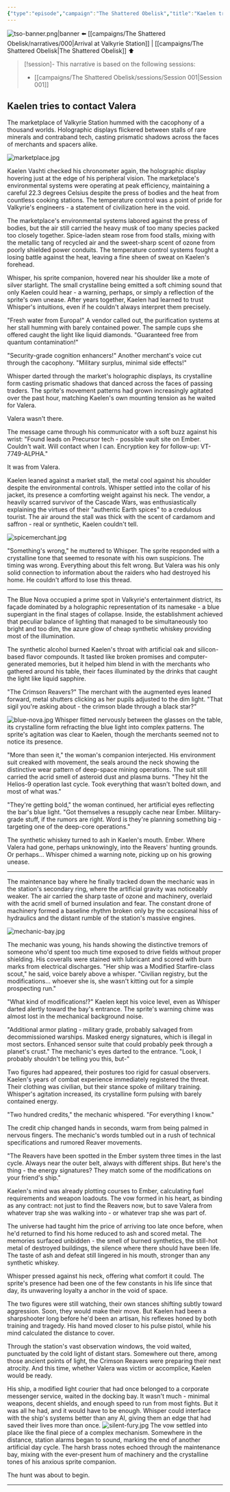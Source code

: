 ```yaml
---
{"type":"episode","campaign":"The Shattered Obelisk","title":"Kaelen tries to contact Valera","episode":"TSO-001","location":"Valkyrie Station","tools":["Claude"],"dg-publish":true,"dg-permalink":"the-shattered-obelisk/001","dg-note-icon":"starforged","dg-metatags":{"og:title":null,"description":"TSO-001: Kaelen faces some trouble at Valkyrie Station.","og:image":"/img/user/Campaigns/The%20Shattered%20Obelisk/images/tso-banner.png"},"cssclasses":["banner","starforged"],"permalink":"/the-shattered-obelisk/001/","metatags":{"og:title":null,"description":"TSO-001: Kaelen faces some trouble at Valkyrie Station.","og:image":"/img/user/Campaigns/The%20Shattered%20Obelisk/images/tso-banner.png"},"contentClasses":"banner starforged","dgPassFrontmatter":true,"noteIcon":"starforged"}
---
```


![tso-banner.png|banner](/img/user/campaigns/The%20Shattered%20Obelisk/images/tso-banner.png)
 ⬅️ [[campaigns/The Shattered Obelisk/narratives/000\|Arrival at Valkyrie Station]]  | [[campaigns/The Shattered Obelisk\|The Shattered Obelisk]] ⬆️

> [!session]-
> This narrative is based on the following sessions:
> - [[campaigns/The Shattered Obelisk/sessions/Session 001\|Session 001]]



## Kaelen tries to contact Valera


The marketplace of Valkyrie Station hummed with the cacophony of a thousand worlds. Holographic displays flickered between stalls of rare minerals and contraband tech, casting prismatic shadows across the faces of merchants and spacers alike. 

![marketplace.jpg](/img/user/campaigns/The%20Shattered%20Obelisk/images/marketplace.jpg)

Kaelen Vashti checked his chronometer again, the holographic display hovering just at the edge of his peripheral vision. The marketplace's environmental systems were operating at peak efficiency, maintaining a careful 22.3 degrees Celsius despite the press of bodies and the heat from countless cooking stations. The temperature control was a point of pride for Valkyrie's engineers - a statement of civilization here in the void.

The marketplace's environmental systems labored against the press of bodies, but the air still carried the heavy musk of too many species packed too closely together. Spice-laden steam rose from food stalls, mixing with the metallic tang of recycled air and the sweet-sharp scent of ozone from poorly shielded power conduits. The temperature control systems fought a losing battle against the heat, leaving a fine sheen of sweat on Kaelen's forehead.

Whisper, his sprite companion, hovered near his shoulder like a mote of silver starlight. The small crystalline being emitted a soft chiming sound that only Kaelen could hear - a warning, perhaps, or simply a reflection of the sprite's own unease. After years together, Kaelen had learned to trust Whisper's intuitions, even if he couldn't always interpret them precisely.

"Fresh water from Europa!" A vendor called out, the purification systems at her stall humming with barely contained power. The sample cups she offered caught the light like liquid diamonds. "Guaranteed free from quantum contamination!"

"Security-grade cognition enhancers!" Another merchant's voice cut through the cacophony. "Military surplus, minimal side effects!"

Whisper darted through the market's holographic displays, its crystalline form casting prismatic shadows that danced across the faces of passing traders. The sprite's movement patterns had grown increasingly agitated over the past hour, matching Kaelen's own mounting tension as he waited for Valera.

Valera wasn't there.

The message came through his communicator with a soft buzz against his wrist: "Found leads on Precursor tech - possible vault site on Ember. Couldn't wait. Will contact when I can. Encryption key for follow-up: VT-7749-ALPHA."

It was from Valera. 

Kaelen leaned against a market stall, the metal cool against his shoulder despite the environmental controls. Whisper settled into the collar of his jacket, its presence a comforting weight against his neck. The vendor, a heavily scarred survivor of the Cascade Wars, was enthusiastically explaining the virtues of their "authentic Earth spices" to a credulous tourist. The air around the stall was thick with the scent of cardamom and saffron - real or synthetic, Kaelen couldn't tell.

![spicemerchant.jpg](/img/user/campaigns/The%20Shattered%20Obelisk/images/spicemerchant.jpg)

"Something's wrong," he muttered to Whisper. The sprite responded with a crystalline tone that seemed to resonate with his own suspicions. The timing was wrong. Everything about this felt wrong. But Valera was his only solid connection to information about the raiders who had destroyed his home. He couldn't afford to lose this thread.


---

The Blue Nova occupied a prime spot in Valkyrie's entertainment district, its façade dominated by a holographic representation of its namesake - a blue supergiant in the final stages of collapse. Inside, the establishment achieved that peculiar balance of lighting that managed to be simultaneously too bright and too dim, the azure glow of cheap synthetic whiskey providing most of the illumination.

The synthetic alcohol burned Kaelen's throat with artificial oak and silicon-based flavor compounds. It tasted like broken promises and computer-generated memories, but it helped him blend in with the merchants who gathered around his table, their faces illuminated by the drinks that caught the light like liquid sapphire.

"The Crimson Reavers?" The merchant with the augmented eyes leaned forward, metal shutters clicking as her pupils adjusted to the dim light. "That sigil you're asking about - the crimson blade through a black star?"

![blue-nova.jpg](/img/user/campaigns/The%20Shattered%20Obelisk/images/blue-nova.jpg)
Whisper flitted nervously between the glasses on the table, its crystalline form refracting the blue light into complex patterns. The sprite's agitation was clear to Kaelen, though the merchants seemed not to notice its presence.

"More than seen it," the woman's companion interjected. His environment suit creaked with movement, the seals around the neck showing the distinctive wear pattern of deep-space mining operations. The suit still carried the acrid smell of asteroid dust and plasma burns. "They hit the Helios-9 operation last cycle. Took everything that wasn't bolted down, and most of what was."

"They're getting bold," the woman continued, her artificial eyes reflecting the bar's blue light. "Got themselves a resupply cache near Ember. Military-grade stuff, if the rumors are right. Word is they're planning something big - targeting one of the deep-core operations."

The synthetic whiskey turned to ash in Kaelen's mouth. Ember. Where Valera had gone, perhaps unknowingly, into the Reavers' hunting grounds. Or perhaps... Whisper chimed a warning note, picking up on his growing unease.

- - -

The maintenance bay where he finally tracked down the mechanic was in the station's secondary ring, where the artificial gravity was noticeably weaker. The air carried the sharp taste of ozone and machinery, overlaid with the acrid smell of burned insulation and fear. The constant drone of machinery formed a baseline rhythm broken only by the occasional hiss of hydraulics and the distant rumble of the station's massive engines.

![mechanic-bay.jpg](/img/user/campaigns/The%20Shattered%20Obelisk/images/mechanic-bay.jpg)

The mechanic was young, his hands showing the distinctive tremors of someone who'd spent too much time exposed to drive fields without proper shielding. His coveralls were stained with lubricant and scored with burn marks from electrical discharges. "Her ship was a Modified Starfire-class scout," he said, voice barely above a whisper. "Civilian registry, but the modifications... whoever she is, she wasn't kitting out for a simple prospecting run."

"What kind of modifications!?" Kaelen kept his voice level, even as Whisper darted alertly toward the bay's entrance. The sprite's warning chime was almost lost in the mechanical background noise.

"Additional armor plating - military grade, probably salvaged from decommissioned warships. Masked energy signatures, which is illegal in most sectors. Enhanced sensor suite that could probably peek through a planet's crust." The mechanic's eyes darted to the entrance. "Look, I probably shouldn't be telling you this, but-"

Two figures had appeared, their postures too rigid for casual observers. Kaelen's years of combat experience immediately registered the threat. Their clothing was civilian, but their stance spoke of military training. Whisper's agitation increased, its crystalline form pulsing with barely contained energy.

"Two hundred credits," the mechanic whispered. "For everything I know."

The credit chip changed hands in seconds, warm from being palmed in nervous fingers. The mechanic's words tumbled out in a rush of technical specifications and rumored Reaver movements.

"The Reavers have been spotted in the Ember system three times in the last cycle. Always near the outer belt, always with different ships. But here's the thing - the energy signatures? They match some of the modifications on your friend's ship."

Kaelen's mind was already plotting courses to Ember, calculating fuel requirements and weapon loadouts. The vow formed in his heart, as binding as any contract: not just to find the Reavers now, but to save Valera from whatever trap she was walking into - or whatever trap she was part of.

The universe had taught him the price of arriving too late once before, when he'd returned to find his home reduced to ash and scored metal. The memories surfaced unbidden - the smell of burned synthetics, the still-hot metal of destroyed buildings, the silence where there should have been life. The taste of ash and defeat still lingered in his mouth, stronger than any synthetic whiskey.

Whisper pressed against his neck, offering what comfort it could. The sprite's presence had been one of the few constants in his life since that day, its unwavering loyalty a anchor in the void of space.

The two figures were still watching, their own stances shifting subtly toward aggression. Soon, they would make their move. But Kaelen had been a sharpshooter long before he'd been an artisan, his reflexes honed by both training and tragedy. His hand moved closer to his pulse pistol, while his mind calculated the distance to cover.

Through the station's vast observation windows, the void waited, punctuated by the cold light of distant stars. Somewhere out there, among those ancient points of light, the Crimson Reavers were preparing their next atrocity. And this time, whether Valera was victim or accomplice, Kaelen would be ready.

His ship, a modified light courier that had once belonged to a corporate messenger service, waited in the docking bay. It wasn't much - minimal weapons, decent shields, and enough speed to run from most fights. But it was all he had, and it would have to be enough. Whisper could interface with the ship's systems better than any AI, giving them an edge that had saved their lives more than once.
![silent-fury.jpg](/img/user/campaigns/The%20Shattered%20Obelisk/images/silent-fury.jpg)
The vow settled into place like the final piece of a complex mechanism. Somewhere in the distance, station alarms began to sound, marking the end of another artificial day cycle. The harsh brass notes echoed through the maintenance bay, mixing with the ever-present hum of machinery and the crystalline tones of his anxious sprite companion.

The hunt was about to begin.

--- 
